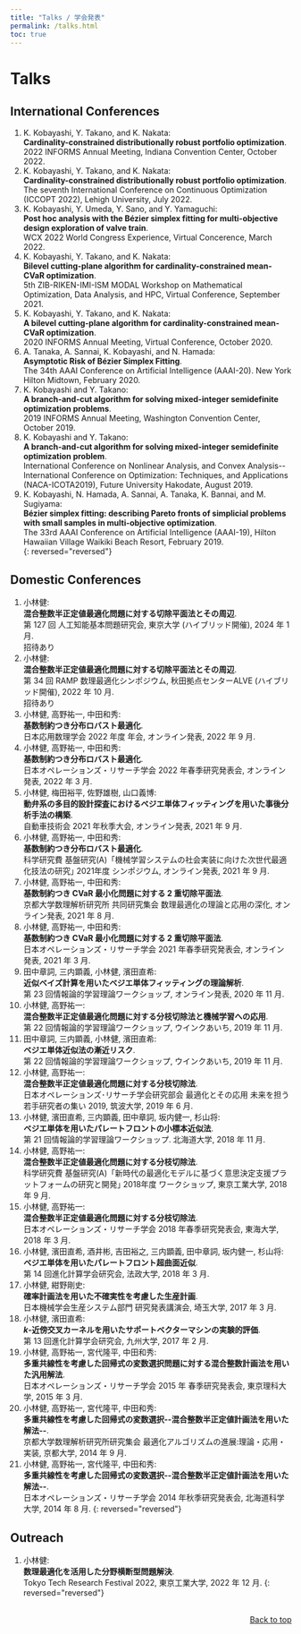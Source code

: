 ```yaml
---
title: "Talks / 学会発表"
permalink: /talks.html
toc: true
---
```


# Talks 

<script type="text/x-mathjax-config">MathJax.Hub.Config({tex2jax:{inlineMath:[['\$','\$'],['\\(','\\)']],processEscapes:true},CommonHTML: {matchFontHeight:false}});</script>
<script type="text/javascript" async src="https://cdnjs.cloudflare.com/ajax/libs/mathjax/2.7.1/MathJax.js?config=TeX-MML-AM_CHTML"></script>


## International Conferences
1. K. Kobayashi, Y. Takano, and K. Nakata:  
**Cardinality-constrained distributionally robust portfolio optimization**.  
2022 INFORMS Annual Meeting, Indiana Convention Center, October 2022.
1. K. Kobayashi, Y. Takano, and K. Nakata:  
**Cardinality-constrained distributionally robust portfolio optimization**.  
The seventh International Conference on Continuous Optimization (ICCOPT 2022), Lehigh University, July 2022.
1. K. Kobayashi, Y. Umeda, Y. Sano, and Y. Yamaguchi:  
**Post hoc analysis with the Bézier simplex fitting for multi-objective design exploration of valve train**.  
WCX 2022  World Congress Experience, Virtual Concerence, March 2022.
1. K. Kobayashi, Y. Takano, and K. Nakata:  
**Bilevel cutting-plane algorithm for cardinality-constrained mean-CVaR optimization**.  
 5th ZIB-RIKEN-IMI-ISM MODAL Workshop on Mathematical Optimization, Data Analysis, and HPC, Virtual Conference, September 2021.
1. K. Kobayashi, Y. Takano, and K. Nakata:  
**A bilevel cutting-plane algorithm for cardinality-constrained mean-CVaR optimization**.  
 2020 INFORMS Annual Meeting, Virtual Conference, October 2020.
1. A. Tanaka, A. Sannai, K. Kobayashi, and N. Hamada:  
**Asymptotic Risk of Bézier Simplex Fitting**.  
The 34th AAAI Conference on Artificial Intelligence (AAAI-20).   New York Hilton Midtown, February 2020.
1. K. Kobayashi and Y. Takano:  
**A branch-and-cut algorithm for solving mixed-integer semidefinite optimization problems**.  
 2019 INFORMS Annual Meeting, Washington Convention Center, October 2019.
1. K. Kobayashi and Y. Takano:  
**A branch-and-cut algorithm for solving mixed-integer semidefinite optimization problem**.  
International Conference on Nonlinear Analysis, and Convex Analysis--International Conference on Optimization: Techniques, and Applications (NACA-ICOTA2019), Future University Hakodate, August 2019.
1. K. Kobayashi, N. Hamada, A. Sannai, A. Tanaka, K. Bannai, and M. Sugiyama:  
**Bézier simplex fitting: describing Pareto fronts of simplicial problems with small samples in multi-objective optimization**.  
The 33rd AAAI Conference on Artificial Intelligence (AAAI-19), Hilton Hawaiian Village Waikiki Beach Resort, February 2019.   
{: reversed="reversed"}

## Domestic Conferences
1. 小林健:  
**混合整数半正定値最適化問題に対する切除平面法とその周辺**.  
第 127 回 人工知能基本問題研究会, 東京大学 (ハイブリッド開催), 2024 年 1 月.   
<span class="badge bg-info">招待あり</span>
1. 小林健:  
**混合整数半正定値最適化問題に対する切除平面法とその周辺**.  
第 34 回 RAMP 数理最適化シンポジウム, 秋田拠点センターALVE (ハイブリッド開催), 2022 年 10 月.   
<span class="badge bg-info">招待あり</span>
1. 小林健, 高野祐一, 中田和秀:  
**基数制約つき分布ロバスト最適化**.  
日本応用数理学会 2022 年度 年会, オンライン発表, 2022 年 9 月. 
1. 小林健, 高野祐一, 中田和秀:  
**基数制約つき分布ロバスト最適化**.  
日本オペレーションズ・リサーチ学会 2022 年春季研究発表会, オンライン発表, 2022 年 3 月. 
1. 小林健, 梅田裕平, 佐野雄樹, 山口義博:  
**動弁系の多目的設計探査におけるベジエ単体フィッティングを用いた事後分析手法の構築**.  
自動車技術会 2021 年秋季大会, オンライン発表, 2021 年 9 月.
1. 小林健, 高野祐一, 中田和秀:  
**基数制約つき分布ロバスト最適化**.  
科学研究費 基盤研究(A)「機械学習システムの社会実装に向けた次世代最適化技法の研究｣ 2021年度 シンポジウム, オンライン発表, 2021 年 9 月.
1. 小林健, 高野祐一, 中田和秀:  
**基数制約つき CVaR 最小化問題に対する 2 重切除平面法**.  
京都大学数理解析研究所 共同研究集会 数理最適化の理論と応用の深化, オンライン発表, 2021 年 8 月.
1. 小林健, 高野祐一, 中田和秀:  
**基数制約つき CVaR 最小化問題に対する 2 重切除平面法**.  
日本オペレーションズ・リサーチ学会 2021 年春季研究発表会, オンライン発表, 2021 年 3 月.
1.  田中章詞, 三内顕義, 小林健, 濱田直希:   
**近似ベイズ計算を用いたベジエ単体フィッティングの理論解析**.   
第 23 回情報論的学習理論ワークショップ, オンライン発表, 2020 年 11 月.
1. 小林健, 高野祐一:   
**混合整数半正定値最適化問題に対する分枝切除法と機械学習への応用**.  
第 22 回情報論的学習理論ワークショップ, ウインクあいち, 2019 年 11 月.
1.  田中章詞, 三内顕義, 小林健, 濱田直希:  
**ベジエ単体近似法の漸近リスク**.   
第 22 回情報論的学習理論ワークショップ, ウインクあいち, 2019 年 11 月.
1. 小林健, 高野祐一:     
**混合整数半正定値最適化問題に対する分枝切除法**.  
 日本オペレーションズ･リサーチ学会研究部会 最適化とその応用 未来を担う若手研究者の集い 2019, 筑波大学, 2019 年 6 月.
1. 小林健, 濱田直希, 三内顕義, 田中章詞, 坂内健一, 杉山将:  
**ベジエ単体を用いたパレートフロントの小標本近似法**.    
第 21 回情報論的学習理論ワークショップ. 北海道大学, 2018 年 11 月.
1. 小林健, 高野祐一:  
**混合整数半正定値最適化問題に対する分枝切除法**.  
科学研究費 基盤研究(A)「新時代の最適化モデルに基づく意思決定支援プラットフォームの研究と開発｣ 2018年度 ワークショップ, 東京工業大学, 2018 年 9 月.
1. 小林健, 高野祐一:  
**混合整数半正定値最適化問題に対する分枝切除法**.  
日本オペレーションズ・リサーチ学会 2018 年春季研究発表会, 東海大学, 2018 年 3 月.
1. 小林健, 濱田直希, 酒井彬, 吉田裕之, 三内顕義, 田中章詞, 坂内健一, 杉山将:          
**ベジエ単体を用いたパレートフロント超曲面近似**.          
第 14 回進化計算学会研究会, 法政大学, 2018 年 3 月.
1. 小林健, 紺野剛史:  
**確率計画法を用いた不確実性を考慮した生産計画**.  
日本機械学会生産システム部門 研究発表講演会, 埼玉大学, 2017 年 3 月.
1. 小林健, 濱田直希:  
**$k$-近傍交叉カーネルを用いたサポートベクターマシンの実験的評価**.      
第 13 回進化計算学会研究会, 九州大学, 2017 年 2 月.
1. 小林健, 高野祐一, 宮代隆平, 中田和秀:   
**多重共線性を考慮した回帰式の変数選択問題に対する混合整数計画法を用いた汎用解法**.      
日本オペレーションズ・リサーチ学会 2015 年 春季研究発表会, 東京理科大学, 2015 年 3 月.
1. 小林健, 高野祐一, 宮代隆平, 中田和秀:   
**多重共線性を考慮した回帰式の変数選択--混合整数半正定値計画法を用いた解法--**.    
京都大学数理解析研究所研究集会 最適化アルゴリズムの進展:理論・応用・実装, 京都大学, 2014 年 9 月.
1. 小林健, 高野祐一, 宮代隆平, 中田和秀:   
**多重共線性を考慮した回帰式の変数選択--混合整数半正定値計画法を用いた解法--**.   
日本オペレーションズ・リサーチ学会 2014 年秋季研究発表会, 北海道科学大学, 2014 年 8 月.
{: reversed="reversed"}


## Outreach
1. 小林健:   
**数理最適化を活用した分野横断型問題解決**.  
Tokyo Tech Research Festival 2022, 東京工業大学, 2022 年 12 月.
{: reversed="reversed"}

<p class="sample" style="text-align:end;">
<br>
 <a href="#top">Back to top</a>
</p>
